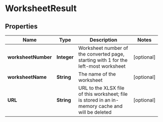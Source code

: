 
# WorksheetResult

## Properties
Name | Type | Description | Notes
------------ | ------------- | ------------- | -------------
**worksheetNumber** | **Integer** | Worksheet number of the converted page, starting with 1 for the left-most worksheet |  [optional]
**worksheetName** | **String** | The name of the worksheet |  [optional]
**URL** | **String** | URL to the XLSX file of this worksheet; file is stored in an in-memory cache and will be deleted |  [optional]



